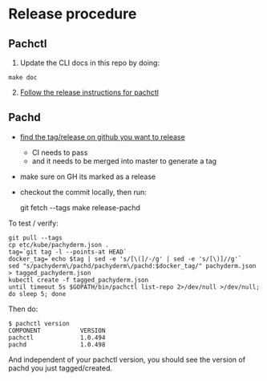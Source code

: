 # Release procedure


## Pachctl

1) Update the CLI docs in this repo by doing:

```shell
make doc
```

2) [Follow the release instructions for pachctl](https://github.com/pachyderm/homebrew-tap/blob/master/README.md)

## Pachd

- [find the tag/release on github you want to release](https://github.com/pachyderm/pachyderm/releases)
  - CI needs to pass
  - and it needs to be merged into master to generate a tag
- make sure on GH its marked as a release
- checkout the commit locally, then run:

    git fetch --tags
    make release-pachd

To test / verify:

    git pull --tags
    cp etc/kube/pachyderm.json .
    tag=`git tag -l --points-at HEAD`
    docker_tag=`echo $tag | sed -e 's/[\(]/-/g' | sed -e 's/[\)]//g'`
    sed "s/pachyderm\/pachd/pachyderm\/pachd:$docker_tag/" pachyderm.json > tagged_pachyderm.json
    kubectl create -f tagged_pachyderm.json
    until timeout 5s $GOPATH/bin/pachctl list-repo 2>/dev/null >/dev/null; do sleep 5; done

Then do:

    $ pachctl version
    COMPONENT           VERSION             
    pachctl             1.0.494             
    pachd               1.0.498     

And independent of your pachctl version, you should see the version of pachd you just tagged/created.